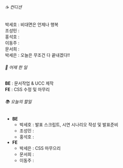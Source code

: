 ###### ☕ 컨디션   
박세호 : 비대면은 언제나 행복    
조성민 :     
홍석호 :     
이동주 :    
문서희 :     
박세은 : 오늘은 무조건 다 끝내겠다!!   

###### 🐾 어제 한 일   
**BE** : 문서작업 & UCC 제작   
**FE** : CSS 수정 및 마무리   

###### 📚 오늘의 할일   
- **BE**
  - 박세호 : 발표 스크립트, 시연 시나리오 작성 및 발표준비   
  - 조성민 :    
  - 홍석호 :    
- **FE** 
  - 박세은 : CSS 마무으리    
  - 문서희 :    
  - 이동주 :    